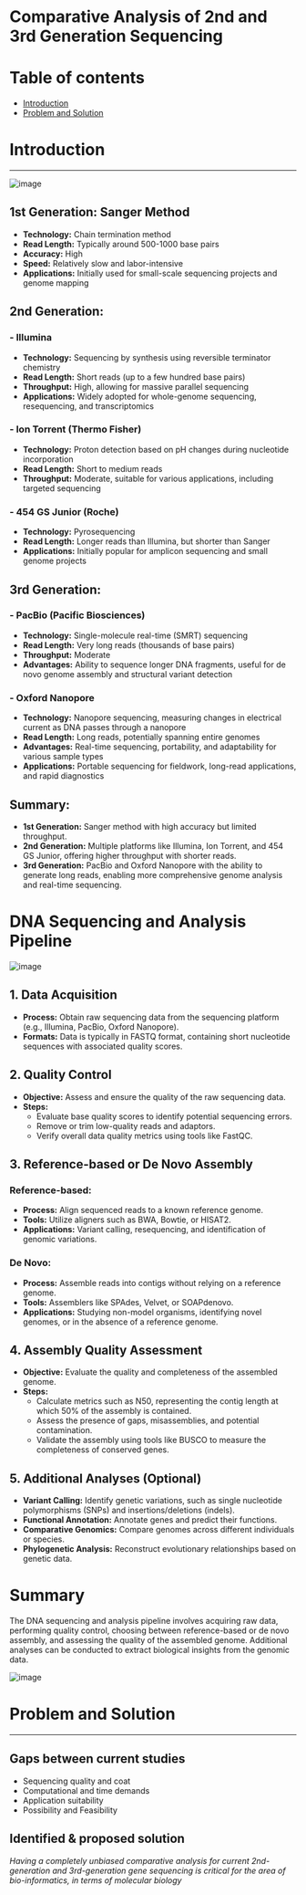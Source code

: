 # Comparative Analysis of 2nd and 3rd Generation Sequencing

# Table of contents

-  [Introduction](#introduction)
-  [Problem and Solution](#problem-and-solution)


# Introduction
---
![image](https://github.com/ShenalPerera/e17-4yp-Comparative-Analysis-of-2nd-and-3rd-Generation-Sequencing/assets/73387610/f7449cf4-7530-4665-9120-573d0720c39e)

## 1st Generation: Sanger Method
- **Technology:** Chain termination method
- **Read Length:** Typically around 500-1000 base pairs
- **Accuracy:** High
- **Speed:** Relatively slow and labor-intensive
- **Applications:** Initially used for small-scale sequencing projects and genome mapping

## 2nd Generation:
### - Illumina
- **Technology:** Sequencing by synthesis using reversible terminator chemistry
- **Read Length:** Short reads (up to a few hundred base pairs)
- **Throughput:** High, allowing for massive parallel sequencing
- **Applications:** Widely adopted for whole-genome sequencing, resequencing, and transcriptomics

### - Ion Torrent (Thermo Fisher)
- **Technology:** Proton detection based on pH changes during nucleotide incorporation
- **Read Length:** Short to medium reads
- **Throughput:** Moderate, suitable for various applications, including targeted sequencing

### - 454 GS Junior (Roche)
- **Technology:** Pyrosequencing
- **Read Length:** Longer reads than Illumina, but shorter than Sanger
- **Applications:** Initially popular for amplicon sequencing and small genome projects

## 3rd Generation:
### - PacBio (Pacific Biosciences)
- **Technology:** Single-molecule real-time (SMRT) sequencing
- **Read Length:** Very long reads (thousands of base pairs)
- **Throughput:** Moderate
- **Advantages:** Ability to sequence longer DNA fragments, useful for de novo genome assembly and structural variant detection

### - Oxford Nanopore
- **Technology:** Nanopore sequencing, measuring changes in electrical current as DNA passes through a nanopore
- **Read Length:** Long reads, potentially spanning entire genomes
- **Advantages:** Real-time sequencing, portability, and adaptability for various sample types
- **Applications:** Portable sequencing for fieldwork, long-read applications, and rapid diagnostics

## Summary:
- **1st Generation:** Sanger method with high accuracy but limited throughput.
- **2nd Generation:** Multiple platforms like Illumina, Ion Torrent, and 454 GS Junior, offering higher throughput with shorter reads.
- **3rd Generation:** PacBio and Oxford Nanopore with the ability to generate long reads, enabling more comprehensive genome analysis and real-time sequencing.




# DNA Sequencing and Analysis Pipeline

![image](https://github.com/ShenalPerera/e17-4yp-Comparative-Analysis-of-2nd-and-3rd-Generation-Sequencing/assets/73387610/685092f4-0440-4684-b41c-a2b5744593a0)


## 1. Data Acquisition
- **Process:** Obtain raw sequencing data from the sequencing platform (e.g., Illumina, PacBio, Oxford Nanopore).
- **Formats:** Data is typically in FASTQ format, containing short nucleotide sequences with associated quality scores.

## 2. Quality Control
- **Objective:** Assess and ensure the quality of the raw sequencing data.
- **Steps:**
  - Evaluate base quality scores to identify potential sequencing errors.
  - Remove or trim low-quality reads and adaptors.
  - Verify overall data quality metrics using tools like FastQC.

## 3. Reference-based or De Novo Assembly
### Reference-based:
- **Process:** Align sequenced reads to a known reference genome.
- **Tools:** Utilize aligners such as BWA, Bowtie, or HISAT2.
- **Applications:** Variant calling, resequencing, and identification of genomic variations.

### De Novo:
- **Process:** Assemble reads into contigs without relying on a reference genome.
- **Tools:** Assemblers like SPAdes, Velvet, or SOAPdenovo.
- **Applications:** Studying non-model organisms, identifying novel genomes, or in the absence of a reference genome.

## 4. Assembly Quality Assessment
- **Objective:** Evaluate the quality and completeness of the assembled genome.
- **Steps:**
  - Calculate metrics such as N50, representing the contig length at which 50% of the assembly is contained.
  - Assess the presence of gaps, misassemblies, and potential contamination.
  - Validate the assembly using tools like BUSCO to measure the completeness of conserved genes.

## 5. Additional Analyses (Optional)
- **Variant Calling:** Identify genetic variations, such as single nucleotide polymorphisms (SNPs) and insertions/deletions (indels).
- **Functional Annotation:** Annotate genes and predict their functions.
- **Comparative Genomics:** Compare genomes across different individuals or species.
- **Phylogenetic Analysis:** Reconstruct evolutionary relationships based on genetic data.

# Summary
The DNA sequencing and analysis pipeline involves acquiring raw data, performing quality control, choosing between reference-based or de novo assembly, and assessing the quality of the assembled genome. Additional analyses can be conducted to extract biological insights from the genomic data.

![image](https://github.com/ShenalPerera/e17-4yp-Comparative-Analysis-of-2nd-and-3rd-Generation-Sequencing/assets/73387610/a44a9d51-fc12-4a18-8ec4-b759d405ed4b)


# Problem and Solution
---

## Gaps between current studies
- Sequencing quality and coat
- Computational and time demands
- Application suitability
- Possibility and Feasibility

## Identified & proposed solution
_Having a completely unbiased comparative analysis for current 2nd-generation and 3rd-generation gene sequencing is critical for the area of bio-informatics, in terms of molecular biology_


